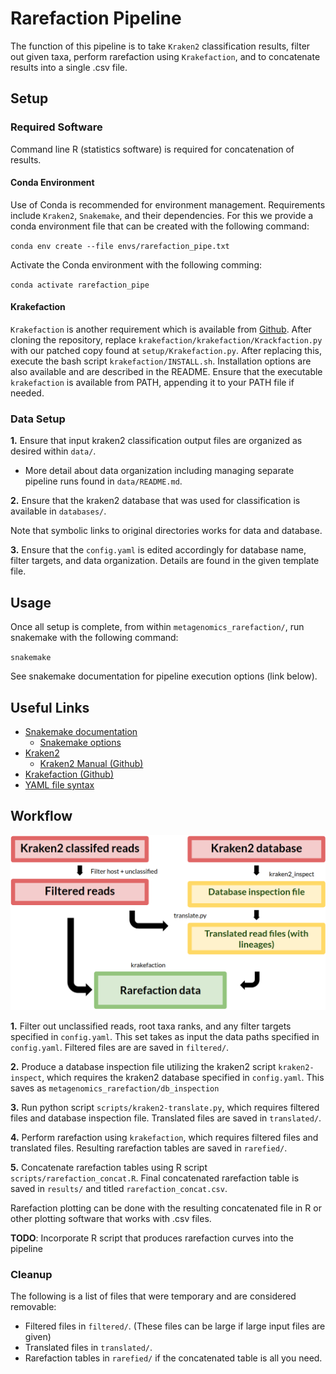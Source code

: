 # Rarefaction Pipeline

The function of this pipeline is to take `Kraken2` classification results, filter out given taxa, perform rarefaction using `Krakefaction`, and to concatenate results into a single .csv file.

## Setup

### Required Software

Command line R (statistics software) is required for concatenation of results.

#### Conda Environment

Use of Conda is recommended for environment management.
Requirements include `Kraken2`, `Snakemake`, and their dependencies. For this we provide a conda environment file that can be created with the following command:

`conda env create --file envs/rarefaction_pipe.txt`

Activate the Conda environment with the following comming:

`conda activate rarefaction_pipe`

#### Krakefaction

`Krakefaction` is another requirement which is available from [Github](https://github.com/phac-nml/krakefaction).
After cloning the repository, replace `krakefaction/krakefaction/Krackfaction.py` with our patched copy found at `setup/Krakefaction.py`. After replacing this, execute the bash script `krakefaction/INSTALL.sh`. Installation options are also available and are described in the README. 
Ensure that the executable `krakefaction` is available from PATH, appending it to your PATH file if needed.

### Data Setup

__1.__ Ensure that input kraken2 classification output files are organized as desired within `data/`.

 * More detail about data organization including managing separate pipeline runs found in `data/README.md`.

__2.__ Ensure that the kraken2 database that was used for classification is available in `databases/`.

Note that symbolic links to original directories works for data and database.

__3.__ Ensure that the `config.yaml` is edited accordingly for database name, filter targets, and data organization. Details are found in the given template file.



## Usage 

Once all setup is complete, from within `metagenomics_rarefaction/`, run snakemake with the following command:

`snakemake`

See snakemake documentation for pipeline execution options (link below).

## Useful Links

* [Snakemake documentation](https://snakemake.readthedocs.io/en/stable/)
    * [Snakemake options](https://snakemake.readthedocs.io/en/stable/executing/cli.html)
* [Kraken2](https://ccb.jhu.edu/software/kraken2/)
    * [Kraken2 Manual (Github)](https://github.com/DerrickWood/kraken2/wiki/Manual)
* [Krakefaction (Github)](https://github.com/phac-nml/krakefaction)
* [YAML file syntax](https://docs.ansible.com/ansible/latest/reference_appendices/YAMLSyntax.html)

## Workflow

![Workflow](/images/rarefaction_pipeline_workflow.png)

__1.__ Filter out unclassified reads, root taxa ranks, and any filter targets specified in `config.yaml`. This set takes as input the data paths specified in `config.yaml`. Filtered files are are saved in `filtered/`.

__2.__ Produce a database inspection file utilizing the kraken2 script `kraken2-inspect`, which requires the kraken2 database specified in `config.yaml`. This saves as `metagenomics_rarefaction/db_inspection`

__3.__ Run python script `scripts/kraken2-translate.py`, which requires filtered files and database inspection file. Translated files are saved in `translated/`.

__4.__ Perform rarefaction using `krakefaction`, which requires filtered files and translated files. Resulting rarefaction tables are saved in `rarefied/`.

__5.__ Concatenate rarefaction tables using R script `scripts/rarefaction_concat.R`. Final concatenated rarefaction table is saved in `results/` and titled `rarefaction_concat.csv`.

Rarefaction plotting can be done with the resulting concatenated file in R or other plotting software that works with .csv files.

__TODO__: Incorporate R script that produces rarefaction curves into the pipeline

### Cleanup

The following is a list of files that were temporary and are considered removable:

* Filtered files in `filtered/`. (These files can be large if large input files are given)
* Translated files in `translated/`.
* Rarefaction tables in `rarefied/` if the concatenated table is all you need.

